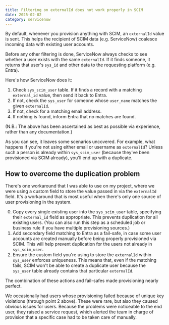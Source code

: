 ```yaml
---
title: Filtering on externalId does not work properly in SCIM
date: 2025-02-02
category: servicenow
---
```


By default, whenever you provision anything with SCIM, an `externalId` value is sent. This helps the recipient of SCIM data (e.g. ServiceNow) coalesce incoming data with existing user accounts.

Before any other filtering is done, ServiceNow always checks to see whether a user exists with the same `externalId`. If it finds someone, it returns that user's `sys_id` and other data to the requesting platform (e.g. Entra).

Here's how ServiceNow does it:

1. Check `sys_scim_user` table. If it finds a record with a matching `external_id` value, then send it back to Entra.
2. If not, check the `sys_user` for someone whose `user_name` matches the given `externalId`.
3. If not, check for a matching email address.
4. If nothing is found, inform Entra that no matches are found.

(N.B.: The above has been ascertained as best as possible via experience, rather than any documentation.)

As you can see, it leaves some scenarios uncovered. For example, what happens if you're not using either email or username as `externalId`? Unless such a person is already within `sys_scim_user` (because they've been provisioned via SCIM already), you'll end up with a duplicate.

## How to overcome the duplication problem

There's one workaround that I was able to use on my project, where we were using a custom field to store the value passed in via the `externalId` field. It's a workaround that is most useful when there's only one source of user provisioning in the system.

0. Copy every single existing user into the `sys_scim_user` table, specifying their `external_id` field as appropriate. This prevents duplication for all existing users. (You can also run this step as a scheduled job or business rule if you have multiple provisioning sources.)
1. Add secondary field matching to Entra as a fail-safe, in case some user accounts are created manually before being properly provisioned via SCIM. This will help prevent duplication for the users not already in `sys_scim_user`.
2. Ensure the custom field you're using to store the `externalId` within `sys_user` enforces uniqueness. This means that, even if the matching fails, SCIM won't be able to create a duplicate user because the `sys_user` table already contains that particular `externalId`.

The combination of these actions and fail-safes made provisioning nearly perfect.

We occasionally had users whose provisioning failed because of unique key violations (through point 2 above). These were rare, but also they caused obvious issues for users. Because the problems were noticeable to the end user, they raised a service request, which alerted the team in charge of provision that a specific case had to be taken care of manually.
